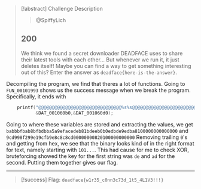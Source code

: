 > [!abstract] Challenge Description
> > @SpiffyLich
> ## 200
> We think we found a secret downloader DEADFACE uses to share their latest tools with each other… But whenever we run it, it just deletes itself! Maybe you can find a way to get something interesting out of this? Enter the answer as `deadface{here-is-the-answer}`.

Decompiling the program, we find that theres a lot of functions. Going to `FUN_00101993` shows us the success message when we break the program. Specifically, it ends with 
```c
    printf("@@@@@@@@@@@@@@@@@@@@@@@@@@@@@@@%s%s@@@@@@@@@@@@@@@@@@@@@@@@@@@@@@@@@@@@@@@@@\n",
           &DAT_001060b0,&DAT_001060d0);
```

Going to where these variables are stored and extracting the values, we get
`babbbfbab8bfbdbba5a9efacedeb81bdeeb0b0edbde9edba8100000000000000`
and
`9cd998f299e19cfb9e8c8c8cd00000000820100000000000`
Removing trailing `0`'s and getting from hex, we see that the binary looks kind of in the right format for text, namely starting with `101...`. 
This had cause for me to check XOR, bruteforcing showed the key for the first string was `de` and `ad` for the second. Putting them together gives our flag.


---
> [!success] Flag: `deadface{w1r35_c0nn3c73d_1t5_4L1V3!!!}`
